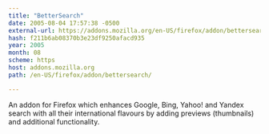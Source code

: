 ```yaml
---
title: "BetterSearch"
date: 2005-08-04 17:57:38 -0500
external-url: https://addons.mozilla.org/en-US/firefox/addon/bettersearch/
hash: f211b6ab08370b3e23df9250afacd935
year: 2005
month: 08
scheme: https
host: addons.mozilla.org
path: /en-US/firefox/addon/bettersearch/

---
```


An addon for Firefox which enhances Google, Bing, Yahoo! and Yandex search with all their international flavours by adding previews (thumbnails) and additional functionality.
